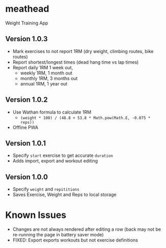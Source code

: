 # meathead

Weight Training App

## Version 1.0.3

- Mark exercises to not report 1RM (dry weight, climbing routes, bike routes)
- Report shortest/longest times (dead hang time vs lap times)
- Report daily 1RM 1 week out,
  - weekly 1RM, 1 month out
  - monthly 1RM, 3 months out
  - annual 1RM, 1 year out

## Version 1.0.2

- Use Wathan formula to calculate 1RM
  - `(weight * 100) / (48.8 + 53.8 * Math.pow(Math.E, -0.075 * reps))`
- Offline PWA

## Version 1.0.1

- Specify `start` exercise to get accurate `duration`
- Adds import, export and workout editing

## Version 1.0.0

- Specify `weight` and `repititions`
- Saves Exercise, Weight and Reps to local storage

# Known Issues

- Changes are not always rendered after editing a row (back may not be re-running the page in battery saver mode)
- FIXED: Export exports workouts but not exercise definitions
